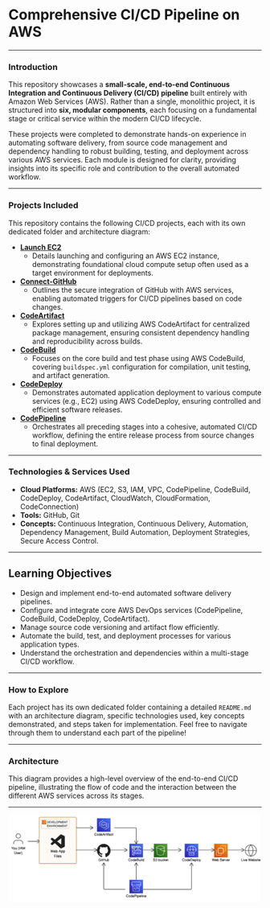 # Comprehensive CI/CD Pipeline on AWS

---

### Introduction
This repository showcases a **small-scale, end-to-end Continuous Integration and Continuous Delivery (CI/CD) pipeline** built entirely with Amazon Web Services (AWS). Rather than a single, monolithic project, it is structured into **six, modular components**, each focusing on a fundamental stage or critical service within the modern CI/CD lifecycle.

These projects were completed to demonstrate hands-on experience in automating software delivery, from source code management and dependency handling to robust building, testing, and deployment across various AWS services. Each module is designed for clarity, providing insights into its specific role and contribution to the overall automated workflow.

---

### Projects Included

This repository contains the following CI/CD projects, each with its own dedicated folder and architecture diagram:

* **[Launch EC2](Launch-EC2/)**
    * Details launching and configuring an AWS EC2 instance, demonstrating foundational cloud compute setup often used as a target environment for deployments.
* **[Connect-GitHub](Connect-GitHub/)**
    * Outlines the secure integration of GitHub with AWS services, enabling automated triggers for CI/CD pipelines based on code changes.
* **[CodeArtifact](CodeArtifact/)**
    * Explores setting up and utilizing AWS CodeArtifact for centralized package management, ensuring consistent dependency handling and reproducibility across builds.
* **[CodeBuild](CodeBuild/)**
    * Focuses on the core build and test phase using AWS CodeBuild, covering `buildspec.yml` configuration for compilation, unit testing, and artifact generation.
* **[CodeDeploy](CodeDeploy/)**
    * Demonstrates automated application deployment to various compute services (e.g., EC2) using AWS CodeDeploy, ensuring controlled and efficient software releases.
* **[CodePipeline](CodePipeline/)**
    * Orchestrates all preceding stages into a cohesive, automated CI/CD workflow, defining the entire release process from source changes to final deployment.

---

### Technologies & Services Used

* **Cloud Platforms:** AWS (EC2, S3, IAM, VPC, CodePipeline, CodeBuild, CodeDeploy, CodeArtifact, CloudWatch, CloudFormation, CodeConnection)
* **Tools:** GitHub, Git
* **Concepts:** Continuous Integration, Continuous Delivery, Automation, Dependency Management, Build Automation, Deployment Strategies, Secure Access Control.

---

## Learning Objectives

-   Design and implement end-to-end automated software delivery pipelines.
-   Configure and integrate core AWS DevOps services (CodePipeline, CodeBuild, CodeDeploy, CodeArtifact).
-   Manage source code versioning and artifact flow efficiently.
-   Automate the build, test, and deployment processes for various application types.
-   Understand the orchestration and dependencies within a multi-stage CI/CD workflow.

---

### How to Explore

Each project has its own dedicated folder containing a detailed `README.md` with an architecture diagram, specific technologies used, key concepts demonstrated, and steps taken for implementation. Feel free to navigate through them to understand each part of the pipeline!

---

### Architecture
This diagram provides a high-level overview of the end-to-end CI/CD pipeline, illustrating the flow of code and the interaction between the different AWS services across its stages.

---
![CI/CD Pipeline Architecture Diagram](https://raw.githubusercontent.com/Alvin-Janton/DevOps/main/aws-cicd.png)

